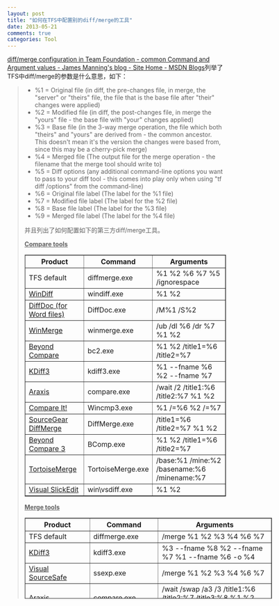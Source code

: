 ```yaml
---
layout: post
title: "如何在TFS中配置别的diff/merge的工具"
date: 2013-05-21
comments: true
categories: Tool
---
```

<p><a href="http://blogs.msdn.com/b/jmanning/archive/2006/02/20/diff-merge-configuration-in-team-foundation-common-command-and-argument-values.aspx">diff/merge configuration in Team Foundation - common Command and Argument values - James Manning's blog - Site Home - MSDN Blogs</a>列举了TFS中diff/merge的参数是什么意思，如下：</p><blockquote><ul><li>%1 = Original file (in diff, the pre-changes file, in merge, the "server" or "theirs" file, the file that is the base file after "their" changes were applied) </li><li>%2 = Modified file (in diff, the post-changes file, in merge the "yours" file - the base file with "your" changes applied) </li><li>%3 = Base file (in the 3-way merge operation, the file which both "theirs" and "yours" are derived from - the common ancestor.&nbsp; This doesn't mean it's the version the changes were based from, since this may be a cherry-pick merge) </li><li>%4 = Merged file (The output file for the merge operation - the filename that the merge tool should write to) </li><li>%5 = Diff options (any additional command-line options you want to pass to your diff tool - this comes into play only when using "tf diff /options" from the command-line) </li><li>%6 = Original file label (The label for the %1 file) </li><li>%7 = Modified file label (The label for the %2 file) </li><li>%8 = Base file label (The label for the %3 file) </li><li>%9 = Merged file label (The label for the %4 file)</li></ul><p>并且列出了如何配置如下的第三方diff/merge工具。</p><p><strong><span style="text-decoration: underline;">Compare tools</span></strong></p><table border="1"><tbody><tr><th>Product</th> <th>Command</th> <th>Arguments</th></tr><tr><td>TFS default</td><td>diffmerge.exe</td><td>%1 %2 %6 %7 %5 /ignorespace</td></tr><tr><td><a href="http://msdn.microsoft.com/library/default.asp?url=/library/en-us/tools/tools/windiff.asp">WinDiff</a></td><td>windiff.exe</td><td>%1 %2</td></tr><tr><td><a href="http://www.softinterface.com/MD/MD.htm">DiffDoc (for Word files)</a></td><td>DiffDoc.exe</td><td>/M%1 /S%2</td></tr><tr><td><a href="http://winmerge.sourceforge.net/">WinMerge</a></td><td>winmerge.exe</td><td>/ub /dl %6 /dr %7 %1 %2</td></tr><tr><td><a href="http://www.scootersoftware.com/">Beyond Compare</a></td><td>bc2.exe</td><td>%1 %2 /title1=%6 /title2=%7</td></tr><tr><td><a href="http://kdiff3.sourceforge.net/">KDiff3</a></td><td>kdiff3.exe</td><td>%1 --fname %6 %2 --fname %7</td></tr><tr><td><a href="http://www.araxis.com/merge/command_line.html">Araxis</a></td><td>compare.exe</td><td>/wait /2 /title1:%6 /title2:%7 %1 %2</td></tr><tr><td><a href="http://www.grigsoft.com/wincmp.htm">Compare It!</a></td><td>Wincmp3.exe</td><td>%1 /=%6 %2 /=%7</td></tr><tr><td><a href="http://www.sourcegear.com/diffmerge/downloads.html">SourceGear DiffMerge</a></td><td>DiffMerge.exe</td><td>/title1=%6 /title2=%7 %1 %2</td></tr><tr><td><a href="http://www.scootersoftware.com/beta3/">Beyond Compare 3</a></td><td>BComp.exe</td><td>%1 %2 /title1=%6 /title2=%7</td></tr><tr><td><a href="http://tortoisesvn.tigris.org/TortoiseMerge.html">TortoiseMerge</a></td><td>TortoiseMerge.exe</td><td>/base:%1 /mine:%2 /basename:%6 /minename:%7</td></tr><tr><td><a href="http://www.slickedit.com/">Visual SlickEdit</a></td><td>win\vsdiff.exe</td><td>%1 %2</td></tr></tbody></table><p><strong><span style="text-decoration: underline;">Merge tools</span></strong></p><table style="width: 570px; height: 186px;" border="1"><tbody><tr><th>Product</th> <th>Command</th> <th>Arguments</th></tr><tr><td>TFS default</td><td>diffmerge.exe</td><td>/merge %1 %2 %3 %4 %6 %7</td></tr><tr><td><a href="http://kdiff3.sourceforge.net/">KDiff3</a></td><td>kdiff3.exe</td><td>%3 --fname %8 %2 --fname %7 %1 --fname %6 -o %4</td></tr><tr><td><a href="http://msdn.microsoft.com/ssafe/">Visual SourceSafe</a></td><td>ssexp.exe</td><td>/merge %1 %2 %3 %4 %6 %7</td></tr><tr><td><a href="http://www.araxis.com/">Araxis</a></td><td>compare.exe</td><td>/wait /swap /a3 /3 /title1:%6 /title2:%7 /title3:%8 %1 %2 %3 %4</td></tr><tr><td><a href="http://www.scootersoftware.com/">Beyond Compare (2-way merge)</a></td><td>bc2.exe</td><td>%1 %2 /savetarget=%4 /title1=%6 /title2=%7</td></tr><tr><td><a href="http://winmerge.sourceforge.net/">WinMerge (2-way merge)</a></td><td>winmerge.exe</td><td>/ub /dl %6 /dr %7 %1 %2 %4</td></tr><tr><td><a href="http://www.guiffy.com/">Guiffy</a></td><td>guiffy.exe</td><td>-s -h1%6 -h2%7 -hm%9 %1 %2 %3 %4</td></tr><tr><td><a href="http://www.elliecomputing.com/Home/default.asp">Ellie Computing</a></td><td>guimerge.exe</td><td>--mode=merge3 %3 %1 %2 --to=%4 --title0=%8 --title1=%6 --title2=%7 --to-title=%9</td></tr><tr><td><a href="http://www.sourcegear.com/diffmerge/downloads.html">SourceGear DiffMerge</a></td><td>DiffMerge.exe</td><td>/title1=%6 /title2=%8 /title3=%7 /result=%4 %1 %3 %2</td></tr><tr><td><a href="http://www.scootersoftware.com/beta3/">Beyond Compare 3</a></td><td>BComp.exe</td><td>%1 %2 %3 %4 /title1=%6 /title2=%7 /title3=%8 /title4=%9</td></tr><tr><td><a href="http://tortoisesvn.tigris.org/TortoiseMerge.html">TortoiseMerge</a></td><td>TortoiseMerge.exe</td><td>/base:%3 /mine:%2 /theirs:%1 /basename:%8 /minename:%7 /theirsname:%6 /merged:%4 /mergedname:%9</td></tr><tr><td><a href="http://www.slickedit.com/">Visual SlickEdit</a></td><td>win\vsmerge.exe</td><td>%3 %1 %2 %4</td></tr></tbody></table></blockquote>